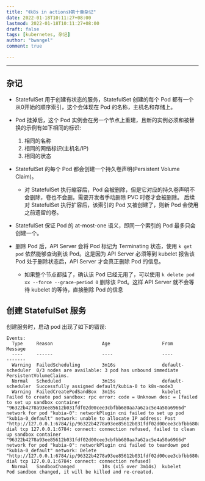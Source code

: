 ```yaml
---
title: "《k8s in actions》第十章杂记"
date: 2022-01-18T10:11:27+08:00
lastmod: 2022-01-18T10:11:27+08:00
draft: false
tags: [kubernetes, 杂记]
author: "bwangel"
comment: true

---
```


<!--more-->
---

## 杂记

- StatefulSet 用于创建有状态的服务，StatefulSet 创建的每个 Pod 都有一个从0开始的顺序索引，这个会体现在 Pod 的名称，主机名和存储上。

- Pod 挂掉后，这个 Pod 实例会在另一个节点上重建，且新的实例必须和被替换的示例有如下相同的标识:

    1. 相同的名称
    2. 相同的网络标识(主机名/IP)
    3. 相同的状态

- StatefulSet 的每个 Pod 都会创建一个持久卷声明(Persistent Volume Claim)。
  - 对 StatefulSet 执行缩容后，Pod 会被删除，但是它对应的持久卷声明不会删除，卷也不会删。需要开发者手动删除 PVC 时卷才会被删除。
  后续对 StatefulSet 执行扩容后，该索引的 Pod 又被创建了，则新 Pod 会使用之前遗留的卷。

- StatefulSet 保证 Pod 的 at-most-one 语义，即同一个索引的 Pod 最多只会创建一个。
- 删除 Pod 后，API Server 会将 Pod 标记为 Terminating 状态，使用 `k get pod` 依然能够查询到该 Pod。这是因为 API Server 必须等到 kubelet 报告该 Pod 处于删除状态后，API Server 才会真正删除 Pod 的信息。
  - 如果整个节点都挂了，确认该 Pod 已经无用了，可以使用 `k delete pod xx --force --grace-period 0` 删除该 Pod。这样 API Server 就不会等待 kubelet 的等待，直接删除 Pod 的信息

## 创建 StatefulSet 服务

创建服务时，启动 pod 出现了如下的错误:

```shell
Events:
  Type     Reason                  Age                   From               Message
  ----     ------                  ----                  ----               -------
  Warning  FailedScheduling        3m16s                 default-scheduler  0/3 nodes are available: 3 pod has unbound immediate PersistentVolumeClaims.
  Normal   Scheduled               3m15s                 default-scheduler  Successfully assigned default/kubia-0 to k8s-node3
  Warning  FailedCreatePodSandBox  3m15s                 kubelet            Failed to create pod sandbox: rpc error: code = Unknown desc = [failed to set up sandbox container "96322b4278a93ee85612b031fdf02d00cee3cbfbb680aa7a62ac5e4a50a6966d" network for pod "kubia-0": networkPlugin cni failed to set up pod "kubia-0_default" network: unable to allocate IP address: Post "http://127.0.0.1:6784/ip/96322b4278a93ee85612b031fdf02d00cee3cbfbb680aa7a62ac5e4a50a6966d": dial tcp 127.0.0.1:6784: connect: connection refused, failed to clean up sandbox container "96322b4278a93ee85612b031fdf02d00cee3cbfbb680aa7a62ac5e4a50a6966d" network for pod "kubia-0": networkPlugin cni failed to teardown pod "kubia-0_default" network: Delete "http://127.0.0.1:6784/ip/96322b4278a93ee85612b031fdf02d00cee3cbfbb680aa7a62ac5e4a50a6966d": dial tcp 127.0.0.1:6784: connect: connection refused]
  Normal   SandboxChanged          10s (x15 over 3m14s)  kubelet            Pod sandbox changed, it will be killed and re-created.
```

